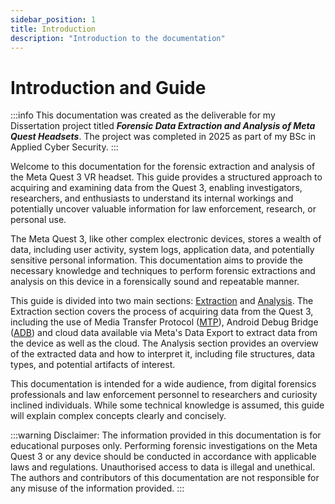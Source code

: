 ```yaml
---
sidebar_position: 1
title: Introduction
description: "Introduction to the documentation"
---
```


# Introduction and Guide

:::info
This documentation was created as the deliverable for my Dissertation project titled ***Forensic Data Extraction and Analysis of Meta Quest Headsets***. The project was completed in 2025 as part of my BSc in Applied Cyber Security.
:::

Welcome to this documentation for the forensic extraction and analysis of the Meta Quest 3 VR headset.  This guide provides a structured approach to acquiring and examining data from the Quest 3, enabling investigators, researchers, and enthusiasts to understand its internal workings and potentially uncover valuable information for law enforcement, research, or personal use.

The Meta Quest 3, like other complex electronic devices, stores a wealth of data, including user activity, system logs, application data, and potentially sensitive personal information.  This documentation aims to provide the necessary knowledge and techniques to perform forensic extractions and analysis on this device in a forensically sound and repeatable manner.

This guide is divided into two main sections: [Extraction](/extraction/intro) and [Analysis](analysis/intro). The Extraction section covers the process of acquiring data from the Quest 3, including the use of Media Transfer Protocol ([MTP](/glossary#mtp)), Android Debug Bridge ([ADB](/glossary#adb)) and cloud data available via Meta's Data Export to extract data from the device as well as the cloud. The Analysis section provides an overview of the extracted data and how to interpret it, including file structures, data types, and potential artifacts of interest.


This documentation is intended for a wide audience, from digital forensics professionals and law enforcement personnel to researchers and curiosity inclined individuals. While some technical knowledge is assumed, this guide will explain complex concepts clearly and concisely.

:::warning Disclaimer:
The information provided in this documentation is for educational purposes only. Performing forensic investigations on the Meta Quest 3 or any device should be conducted in accordance with applicable laws and regulations. Unauthorised access to data is illegal and unethical. The authors and contributors of this documentation are not responsible for any misuse of the information provided.
:::